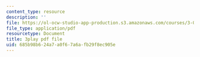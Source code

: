 ```yaml
---
content_type: resource
description: ''
file: https://ol-ocw-studio-app-production.s3.amazonaws.com/courses/3-091sc-introduction-to-solid-state-chemistry-fall-2010/685b98b624a7a0f67a6afb29f8ec905e_dbSKZx9sfsg.pdf
file_type: application/pdf
resourcetype: Document
title: 3play pdf file
uid: 685b98b6-24a7-a0f6-7a6a-fb29f8ec905e
---
```

